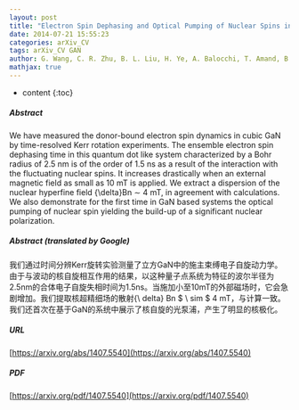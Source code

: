 ```yaml
---
layout: post
title: "Electron Spin Dephasing and Optical Pumping of Nuclear Spins in GaN"
date: 2014-07-21 15:55:23
categories: arXiv_CV
tags: arXiv_CV GAN
author: G. Wang, C. R. Zhu, B. L. Liu, H. Ye, A. Balocchi, T. Amand, B. Urbaszek, H. Yang, X. Marie
mathjax: true
---
```


* content
{:toc}

##### Abstract
We have measured the donor-bound electron spin dynamics in cubic GaN by time-resolved Kerr rotation experiments. The ensemble electron spin dephasing time in this quantum dot like system characterized by a Bohr radius of 2.5 nm is of the order of 1.5 ns as a result of the interaction with the fluctuating nuclear spins. It increases drastically when an external magnetic field as small as 10 mT is applied. We extract a dispersion of the nuclear hyperfine field {\delta}Bn $\sim$ 4 mT, in agreement with calculations. We also demonstrate for the first time in GaN based systems the optical pumping of nuclear spin yielding the build-up of a significant nuclear polarization.

##### Abstract (translated by Google)
我们通过时间分辨Kerr旋转实验测量了立方GaN中的施主束缚电子自旋动力学。由于与波动的核自旋相互作用的结果，以这种量子点系统为特征的波尔半径为2.5nm的合体电子自旋失相时间为1.5ns。当施加小至10mT的外部磁场时，它会急剧增加。我们提取核超精细场的散射{\ delta} Bn $ \ sim $ 4 mT，与计算一致。我们还首次在基于GaN的系统中展示了核自旋的光泵浦，产生了明显的核极化。

##### URL
[https://arxiv.org/abs/1407.5540](https://arxiv.org/abs/1407.5540)

##### PDF
[https://arxiv.org/pdf/1407.5540](https://arxiv.org/pdf/1407.5540)

